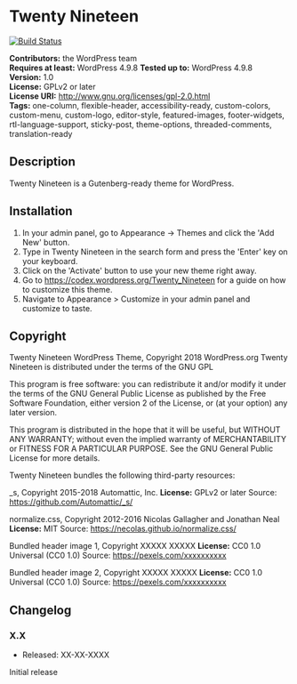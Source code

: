 # Twenty Nineteen

[![Build Status](https://travis-ci.org/WordPress/twentynineteen.svg?branch=master)](https://travis-ci.org/WordPress/twentynineteen)

**Contributors:** the WordPress team  
**Requires at least:** WordPress 4.9.8 
**Tested up to:** WordPress 4.9.8  
**Version:** 1.0  
**License:** GPLv2 or later  
**License URI:** http://www.gnu.org/licenses/gpl-2.0.html  
**Tags:** one-column, flexible-header, accessibility-ready, custom-colors, custom-menu, custom-logo, editor-style, featured-images, footer-widgets, rtl-language-support, sticky-post, theme-options, threaded-comments, translation-ready


## Description

Twenty Nineteen is a Gutenberg-ready theme for WordPress.

## Installation

1. In your admin panel, go to Appearance -> Themes and click the 'Add New' button.
2. Type in Twenty Nineteen in the search form and press the 'Enter' key on your keyboard.
3. Click on the 'Activate' button to use your new theme right away.
4. Go to https://codex.wordpress.org/Twenty_Nineteen for a guide on how to customize this theme.
5. Navigate to Appearance > Customize in your admin panel and customize to taste.


## Copyright

Twenty Nineteen WordPress Theme, Copyright 2018 WordPress.org
Twenty Nineteen is distributed under the terms of the GNU GPL

This program is free software: you can redistribute it and/or modify
it under the terms of the GNU General Public License as published by
the Free Software Foundation, either version 2 of the License, or
(at your option) any later version.

This program is distributed in the hope that it will be useful,
but WITHOUT ANY WARRANTY; without even the implied warranty of
MERCHANTABILITY or FITNESS FOR A PARTICULAR PURPOSE. See the
GNU General Public License for more details.

Twenty Nineteen bundles the following third-party resources:

_s, Copyright 2015-2018 Automattic, Inc.
**License:** GPLv2 or later
Source: https://github.com/Automattic/_s/

normalize.css, Copyright 2012-2016 Nicolas Gallagher and Jonathan Neal
**License:** MIT
Source: https://necolas.github.io/normalize.css/

Bundled header image 1, Copyright XXXXX XXXXX
**License:** CC0 1.0 Universal (CC0 1.0)
Source: https://pexels.com/xxxxxxxxxx

Bundled header image 2, Copyright XXXXX XXXXX
**License:** CC0 1.0 Universal (CC0 1.0)
Source: https://pexels.com/xxxxxxxxxx

## Changelog

### X.X
* Released: XX-XX-XXXX

Initial release

